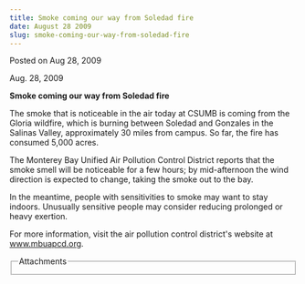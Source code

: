 ```yaml
---
title: Smoke coming our way from Soledad fire
date: August 28 2009
slug: smoke-coming-our-way-from-soledad-fire
---
```





<span class="date">Posted on Aug 28, 2009    </span>
<p>Aug. 28, 2009<strong><br/></strong></p>
<strong><strong>Smoke coming our way from Soledad
fire</strong><br/></strong>
<p>The smoke that is noticeable in the air today at CSUMB is coming
from the Gloria wildfire, which is burning between Soledad and
Gonzales in the Salinas Valley, approximately 30 miles from campus.
So far, the fire has consumed 5,000 acres.</p>
<p>The Monterey Bay Unified Air Pollution Control District reports
that the smoke smell will be noticeable for a few hours; by
mid-afternoon the wind direction is expected to change, taking the
smoke out to the bay.</p>
<p>In the meantime, people with sensitivities to smoke may want to
stay indoors. Unusually sensitive people may consider reducing
prolonged or heavy exertion.</p>
<p>For more information, visit the air pollution control district&apos;s
website at <a href="http://www.mbuapcd.org/" target="_blank" rel="nofollow">www.mbuapcd.org</a>.</p>
<fieldset class="fieldgroup group-attachments">
<legend>Attachments</legend>
<div class="field field-type-emvideo field-field-attach-video">
<div class="field-items">
<div class="field-item odd">
<div class="emvideo emvideo-video emvideo-"/>
</div>
</div>
</div>
</fieldset>





